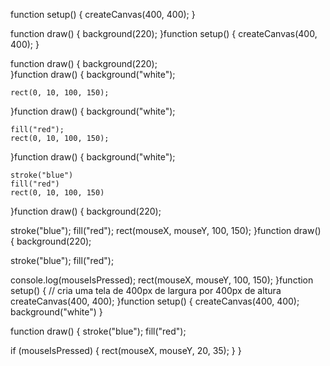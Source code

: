

function setup() {
  createCanvas(400, 400);
}

function draw() {
  background(220);
}function setup() {
  createCanvas(400, 400);
}

function draw() {
  background(220);     
}function draw() {
    background("white");
    
    rect(0, 10, 100, 150);
}function draw() {
    background("white");

    fill("red");
    rect(0, 10, 100, 150);
}function draw() {
    background("white");
    
    stroke("blue") 
    fill("red") 
    rect(0, 10, 100, 150)
}function draw() {
  background(220);
  
  stroke("blue");
  fill("red");
  rect(mouseX, mouseY, 100, 150);
}function draw() {
  background(220);
  
  stroke("blue");
  fill("red");
  
  console.log(mouseIsPressed);
  rect(mouseX, mouseY, 100, 150);
}function setup() {
  // cria uma tela de 400px de largura por 400px de altura
  createCanvas(400, 400);
}function setup() {
  createCanvas(400, 400);
  background("white")
}

function draw() {
  stroke("blue");
  fill("red");
  
  
  if (mouseIsPressed) {
    rect(mouseX, mouseY, 20, 35);
  }
}







